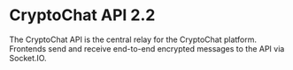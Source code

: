 # CryptoChat API 2.2

The CryptoChat API is the central relay for the CryptoChat platform. Frontends send and receive end-to-end encrypted messages to the API via Socket.IO.